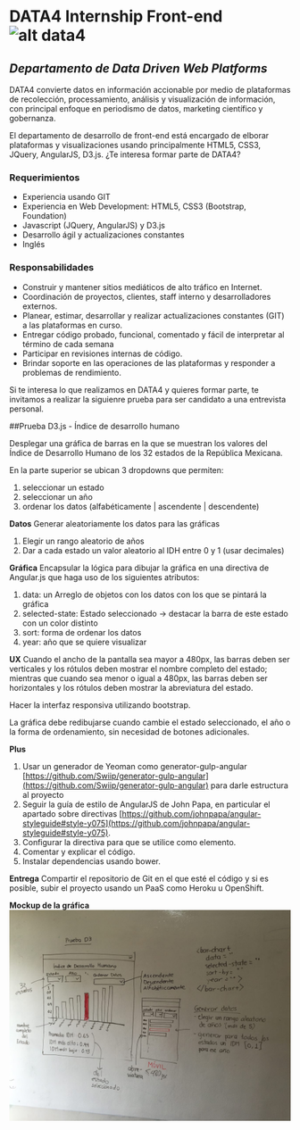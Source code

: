# DATA4 Internship Front-end ![alt data4](https://media.licdn.com/media/p/6/005/06f/0e0/350be57.png)
## *Departamento de Data Driven Web Platforms*

DATA4 convierte datos en información accionable por medio de plataformas de recolección, processamiento, análisis y visualización de información, con principal enfoque en periodismo de datos, marketing científico y gobernanza.

El departamento de desarrollo de front-end está encargado de elborar plataformas y visualizaciones usando principalmente HTML5, CSS3, JQuery, AngularJS, D3.js. ¿Te interesa formar parte de DATA4? 

### Requerimientos
* Experiencia usando GIT
* Experiencia en Web Development: HTML5, CSS3 (Bootstrap, Foundation)
* Javascript (JQuery, AngularJS) y D3.js
* Desarrollo ágil y actualizaciones constantes
* Inglés

### Responsabilidades
* Construir y mantener sitios mediáticos de alto tráfico en Internet.
* Coordinación de proyectos, clientes, staff interno y desarrolladores externos.
* Planear, estimar, desarrollar y realizar actualizaciones constantes (GIT) a las plataformas en curso.
* Entregar código probado, funcional, comentado y fácil de interpretar al término de cada semana
* Participar en revisiones internas de código.
* Brindar soporte en las operaciones de las plataformas y responder a problemas de rendimiento. 

Si te interesa lo que realizamos en DATA4 y quieres formar parte, te invitamos a realizar la siguienre prueba para ser candidato a una entrevista personal. 

##Prueba D3.js - Índice de desarrollo humano

Desplegar una gráfica de barras en la que se muestran los valores del Índice de Desarrollo Humano de los 32 estados de la República Mexicana.

En la parte superior se ubican 3 dropdowns que permiten:
1. seleccionar un estado
2. seleccionar un año
3. ordenar los datos (alfabéticamente | ascendente | descendente)

**Datos**
Generar aleatoriamente los datos para las gráficas
1. Elegir un rango aleatorio de años
2. Dar a cada estado un valor aleatorio al IDH entre 0 y 1 (usar decimales)

**Gráfica**
Encapsular la lógica para dibujar la gráfica en una directiva de Angular.js que haga uso de los siguientes atributos:
1. data: un Arreglo de objetos con los datos con los que se pintará la gráfica
2. selected-state: Estado seleccionado -> destacar la barra de este estado con un color distinto
3. sort: forma de ordenar los datos
4. year: año que se quiere visualizar

**UX**
Cuando el ancho de la pantalla sea mayor a 480px, las barras deben ser verticales y los rótulos deben mostrar el nombre completo del estado; mientras que cuando sea menor o igual a 480px, las barras deben ser horizontales y los rótulos deben mostrar la abreviatura del estado.

Hacer la interfaz responsiva utilizando bootstrap.

La gráfica debe redibujarse cuando cambie el estado seleccionado, el año o la forma de ordenamiento, sin necesidad de botones adicionales.

**Plus**
1. Usar un generador de Yeoman como generator-gulp-angular [https://github.com/Swiip/generator-gulp-angular](https://github.com/Swiip/generator-gulp-angular) para darle estructura al proyecto
2. Seguir la guía de estilo de AngularJS de John Papa, en particular el apartado sobre directivas [https://github.com/johnpapa/angular-styleguide#style-y075](https://github.com/johnpapa/angular-styleguide#style-y075). 
3. Configurar la directiva para que se utilice como elemento.
4. Comentar y explicar el código.
5. Instalar dependencias usando bower.

**Entrega**
Compartir el repositorio de Git en el que esté el código y si es posible, subir el proyecto usando un PaaS como Heroku u OpenShift.

**Mockup de la gráfica**
![alt mockup](assets/pruebaD3.jpg)





